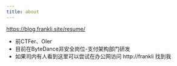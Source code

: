 ```yaml
---
title: about
---
```


https://blog.frankli.site/resume/

* 前CTFer、OIer
* 目前在ByteDance非安全岗位-支付架构部门研发
* 如果司内有人看到这里可以尝试在办公网访问 http://frankli 找到我

